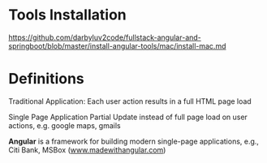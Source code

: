 # Tools Installation
https://github.com/darbyluv2code/fullstack-angular-and-springboot/blob/master/install-angular-tools/mac/install-mac.md

# Definitions

Traditional Application:
Each user action results in a full HTML page load

Single Page Application
Partial Update instead of full page load on user actions, e.g. google maps, gmails

**Angular** is a framework for building modern single-page applications, e.g., Citi Bank, MSBox (www.madewithangular.com)

